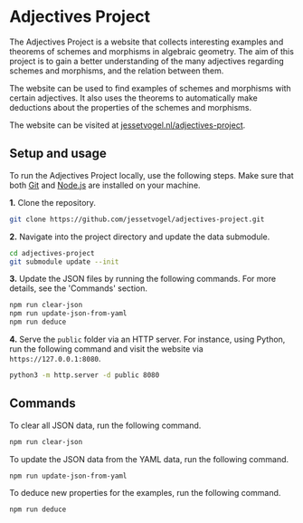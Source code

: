 # Adjectives Project

The Adjectives Project is a website that collects interesting examples and theorems of schemes and morphisms in algebraic geometry. The aim of this project is to gain a better understanding of the many adjectives regarding schemes and morphisms, and the relation between them.

The website can be used to find examples of schemes and morphisms with certain adjectives. It also uses the theorems to automatically make deductions about the properties of the schemes and morphisms.

The website can be visited at [jessetvogel.nl/adjectives-project](https://jessetvogel.nl/adjectives-project).

## Setup and usage

To run the Adjectives Project locally, use the following steps. Make sure that both [Git](https://git-scm.com) and [Node.js](https://nodejs.org) are installed on your machine.

**1.** Clone the repository.
```sh
git clone https://github.com/jessetvogel/adjectives-project.git
```
**2.** Navigate into the project directory and update the data submodule.
```sh
cd adjectives-project
git submodule update --init
```

**3.** Update the JSON files by running the following commands. For more details, see the 'Commands' section.
```sh
npm run clear-json
npm run update-json-from-yaml
npm run deduce
```

**4.** Serve the `public` folder via an HTTP server. For instance, using Python, run the following command and visit the website via `https://127.0.0.1:8080`.
```sh
python3 -m http.server -d public 8080
```

## Commands
To clear all JSON data, run the following command.
```sh
npm run clear-json
```
To update the JSON data from the YAML data, run the following command.
```sh
npm run update-json-from-yaml
```
To deduce new properties for the examples, run the following command.
```sh
npm run deduce
```
